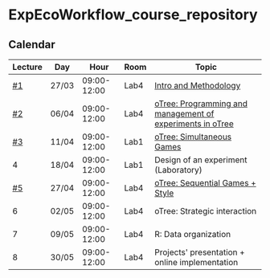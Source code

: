 # ExpEcoWorkflow_course_repository

## Calendar

| Lecture  | Day  | Hour | Room | Topic|
|---|---|---|---|--|
| [#1](./1/)  | 27/03  | 09:00-12:00 |Lab4 |[Intro and Methodology](./1/) |
| [#2](./2/)  | 06/04  | 09:00-12:00 |Lab4 |[oTree: Programming and management of experiments in oTree](./2/) |
| [#3](./3/)  | 11/04  | 09:00-12:00 |Lab1 |[oTree: Simultaneous Games](./3/)|
| 4  | 18/04  | 09:00-12:00 |Lab1 |Design of an experiment (Laboratory)|
| [#5](./5)  | 27/04  | 09:00-12:00 |Lab4 |[oTree: Sequential Games + Style](./5)|
| 6  | 02/05  | 09:00-12:00 |Lab4 |oTree: Strategic interaction|
| 7  |  09/05 | 09:00-12:00 |Lab4 |R: Data organization |
| 8  | 30/05  | 09:00-12:00 |Lab4 |Projects' presentation + online implementation|
